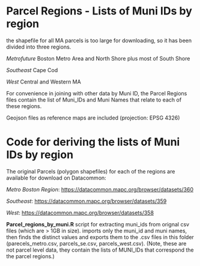 # Parcel Regions - Lists of Muni IDs by region

the shapefile for all MA parcels is too large for downloading, so it has been divided into three regions.

_Metrofuture_  Boston Metro Area and North Shore plus most of South Shore 

_Southeast_ Cape Cod

_West_ Central and Western MA

For convenience in joining with other data by Muni ID, the Parcel Regions files contain the list of Muni_IDs and Muni Names that relate to each of these regions.

Geojson files as reference maps are included (projection: EPSG 4326)


# Code for deriving the lists of Muni IDs by region

The original Parcels (polygon shapefiles) for each of the regions are available for download on Datacommon:

_Metro Boston Region_: https://datacommon.mapc.org/browser/datasets/360

_Southeast_: https://datacommon.mapc.org/browser/datasets/359

_West_: https://datacommon.mapc.org/browser/datasets/358


__Parcel_regions_by_muni.R__  script for extracting muni_ids from orignal csv files (which are > 1GB in size).  imports only the muni_id and muni names, then finds the distinct values and exports them to the .csv files in this folder (parecels_metro.csv, parcels_se.csv, parcels_west.csv).  (Note, these are not parcel level data, they contain the lists of MUNI_IDs that correspond the the parcel regions.)
